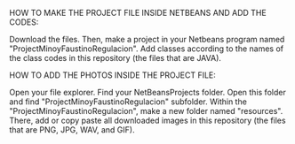HOW TO MAKE THE PROJECT FILE INSIDE NETBEANS AND ADD THE CODES:

Download the files. Then, make a project in your Netbeans program named "ProjectMinoyFaustinoRegulacion". 
Add classes according to the names of the class codes in this repository (the files that are JAVA).


HOW TO ADD THE PHOTOS INSIDE THE PROJECT FILE:

Open your file explorer. Find your NetBeansProjects folder. Open this folder and find "ProjectMinoyFaustinoRegulacion" subfolder.
Within the "ProjectMinoyFaustinoRegulacion", make a new folder named "resources". There, add or copy paste all downloaded images in this repository (the files that are PNG, JPG, WAV, and GIF).
